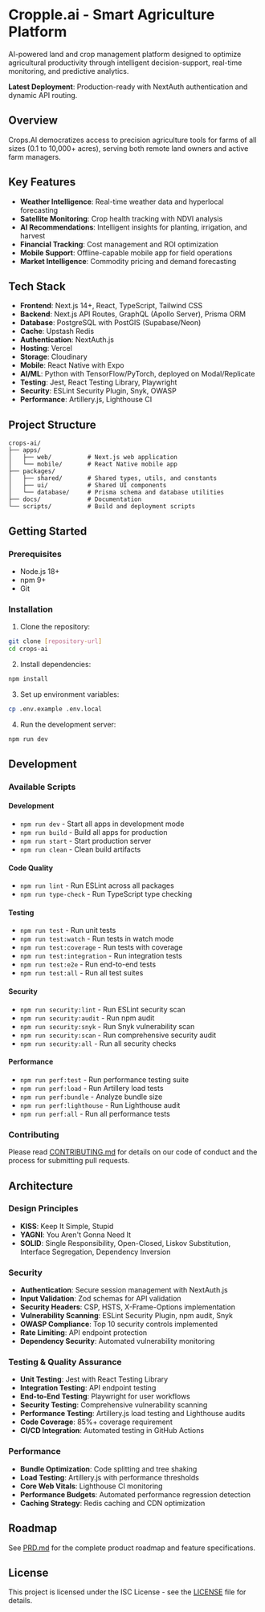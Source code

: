 # Cropple.ai - Smart Agriculture Platform

AI-powered land and crop management platform designed to optimize agricultural productivity through intelligent decision-support, real-time monitoring, and predictive analytics.

**Latest Deployment**: Production-ready with NextAuth authentication and dynamic API routing.

## Overview

Crops.AI democratizes access to precision agriculture tools for farms of all sizes (0.1 to 10,000+ acres), serving both remote land owners and active farm managers.

## Key Features

- **Weather Intelligence**: Real-time weather data and hyperlocal forecasting
- **Satellite Monitoring**: Crop health tracking with NDVI analysis
- **AI Recommendations**: Intelligent insights for planting, irrigation, and harvest
- **Financial Tracking**: Cost management and ROI optimization
- **Mobile Support**: Offline-capable mobile app for field operations
- **Market Intelligence**: Commodity pricing and demand forecasting

## Tech Stack

- **Frontend**: Next.js 14+, React, TypeScript, Tailwind CSS
- **Backend**: Next.js API Routes, GraphQL (Apollo Server), Prisma ORM
- **Database**: PostgreSQL with PostGIS (Supabase/Neon)
- **Cache**: Upstash Redis
- **Authentication**: NextAuth.js
- **Hosting**: Vercel
- **Storage**: Cloudinary
- **Mobile**: React Native with Expo
- **AI/ML**: Python with TensorFlow/PyTorch, deployed on Modal/Replicate
- **Testing**: Jest, React Testing Library, Playwright
- **Security**: ESLint Security Plugin, Snyk, OWASP
- **Performance**: Artillery.js, Lighthouse CI

## Project Structure

```
crops-ai/
├── apps/
│   ├── web/          # Next.js web application
│   └── mobile/       # React Native mobile app
├── packages/
│   ├── shared/       # Shared types, utils, and constants
│   ├── ui/           # Shared UI components
│   └── database/     # Prisma schema and database utilities
├── docs/             # Documentation
└── scripts/          # Build and deployment scripts
```

## Getting Started

### Prerequisites

- Node.js 18+
- npm 9+
- Git

### Installation

1. Clone the repository:
```bash
git clone [repository-url]
cd crops-ai
```

2. Install dependencies:
```bash
npm install
```

3. Set up environment variables:
```bash
cp .env.example .env.local
```

4. Run the development server:
```bash
npm run dev
```

## Development

### Available Scripts

#### Development
- `npm run dev` - Start all apps in development mode
- `npm run build` - Build all apps for production
- `npm run start` - Start production server
- `npm run clean` - Clean build artifacts

#### Code Quality
- `npm run lint` - Run ESLint across all packages
- `npm run type-check` - Run TypeScript type checking

#### Testing
- `npm run test` - Run unit tests
- `npm run test:watch` - Run tests in watch mode
- `npm run test:coverage` - Run tests with coverage
- `npm run test:integration` - Run integration tests
- `npm run test:e2e` - Run end-to-end tests
- `npm run test:all` - Run all test suites

#### Security
- `npm run security:lint` - Run ESLint security scan
- `npm run security:audit` - Run npm audit
- `npm run security:snyk` - Run Snyk vulnerability scan
- `npm run security:scan` - Run comprehensive security audit
- `npm run security:all` - Run all security checks

#### Performance
- `npm run perf:test` - Run performance testing suite
- `npm run perf:load` - Run Artillery load tests
- `npm run perf:bundle` - Analyze bundle size
- `npm run perf:lighthouse` - Run Lighthouse audit
- `npm run perf:all` - Run all performance tests

### Contributing

Please read [CONTRIBUTING.md](CONTRIBUTING.md) for details on our code of conduct and the process for submitting pull requests.

## Architecture

### Design Principles

- **KISS**: Keep It Simple, Stupid
- **YAGNI**: You Aren't Gonna Need It
- **SOLID**: Single Responsibility, Open-Closed, Liskov Substitution, Interface Segregation, Dependency Inversion

### Security

- **Authentication**: Secure session management with NextAuth.js
- **Input Validation**: Zod schemas for API validation
- **Security Headers**: CSP, HSTS, X-Frame-Options implementation
- **Vulnerability Scanning**: ESLint Security Plugin, npm audit, Snyk
- **OWASP Compliance**: Top 10 security controls implemented
- **Rate Limiting**: API endpoint protection
- **Dependency Security**: Automated vulnerability monitoring

### Testing & Quality Assurance

- **Unit Testing**: Jest with React Testing Library
- **Integration Testing**: API endpoint testing
- **End-to-End Testing**: Playwright for user workflows
- **Security Testing**: Comprehensive vulnerability scanning
- **Performance Testing**: Artillery.js load testing and Lighthouse audits
- **Code Coverage**: 85%+ coverage requirement
- **CI/CD Integration**: Automated testing in GitHub Actions

### Performance

- **Bundle Optimization**: Code splitting and tree shaking
- **Load Testing**: Artillery.js with performance thresholds
- **Core Web Vitals**: Lighthouse CI monitoring
- **Performance Budgets**: Automated performance regression detection
- **Caching Strategy**: Redis caching and CDN optimization

## Roadmap

See [PRD.md](PRD.md) for the complete product roadmap and feature specifications.

## License

This project is licensed under the ISC License - see the [LICENSE](LICENSE) file for details.